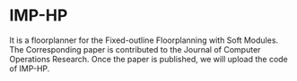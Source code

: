 # IMP-HP
It is a floorplanner for the Fixed-outline Floorplanning with Soft Modules.
The Corresponding paper is contributed to the Journal of Computer Operations Research. Once the paper is published, we will upload
the code of IMP-HP.
